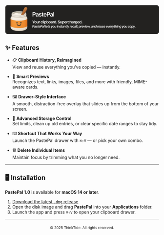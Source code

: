 <img src="./images/Banner.svg" alt="PastePal icon" />

## ✨ Features

- 📋 **Clipboard History, Reimagined**  
  View and reuse everything you’ve copied — instantly.

- 🧠 **Smart Previews**  
  Recognizes text, links, images, files, and more with friendly, MIME-aware cards.

- 🖼 **Drawer-Style Interface**  
  A smooth, distraction-free overlay that slides up from the bottom of your screen.

- 🔧 **Advanced Storage Control**  
  Set limits, clean up old entries, or clear specific date ranges to stay tidy.

- ⌨️ **Shortcut That Works Your Way**  
  Launch the PastePal drawer with `⌘⇧V` — or pick your own combo.

- 🗑 **Delete Individual Items**  
  Maintain focus by trimming what you no longer need.

---

## 🖥 Installation

**PastePal 1.0** is available for **macOS 14 or later**.

1. [Download the latest `.dmg` release](https://github.com/thinktide/get-pastepal/releases/latest)
2. Open the disk image and drag **PastePal** into your **Applications** folder.
3. Launch the app and press `⌘⇧V` to open your clipboard drawer.

---

<p align="center">
  <sub>© 2025 ThinkTide. All rights reserved.</sub>
</p>

